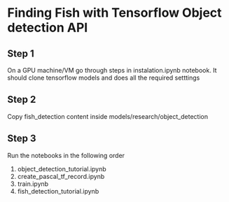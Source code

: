 # Finding Fish with Tensorflow Object detection API

## Step 1 
On a GPU machine/VM go through steps in instalation.ipynb notebook.
It should clone tensorflow models and does all the required setttings

## Step 2
Copy fish_detection content inside models/research/object_detection

## Step 3

Run the notebooks in the following order

1. object_detection_tutorial.ipynb
2. create_pascal_tf_record.ipynb
3. train.ipynb
4. fish_detection_tutorial.ipynb
